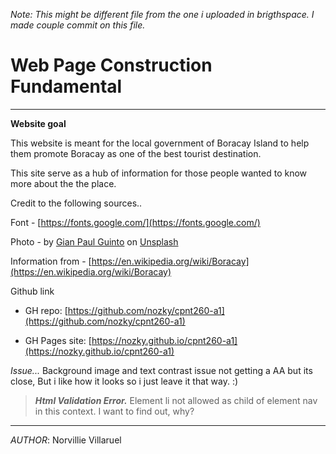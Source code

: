 

_Note: This might be different file from the one i uploaded in brigthspace. I made couple commit on this file._



# Web Page Construction Fundamental
---

**Website goal**

This website is meant for the local government of Boracay Island to help them promote Boracay as one of the best tourist destination.

This site serve as a hub of information for those people wanted to know more about the the place.

Credit to the following sources..

Font - [https://fonts.google.com/](https://fonts.google.com/) 

Photo - by [Gian Paul Guinto](https://unsplash.com/@theaurumera?utm_source=unsplash&utm_medium=referral&utm_content=creditCopyText) on [Unsplash](https://unsplash.com/collections/4867724/philippines?utm_source=unsplash&utm_medium=referral&utm_content=creditCopyText)

Information from - [https://en.wikipedia.org/wiki/Boracay](https://en.wikipedia.org/wiki/Boracay)


Github link
- GH repo: [https://github.com/nozky/cpnt260-a1](https://github.com/nozky/cpnt260-a1)

- GH Pages site: [https://nozky.github.io/cpnt260-a1](https://nozky.github.io/cpnt260-a1)


*Issue...*
 Background image and text contrast issue not getting a AA but its close, But i like how it looks so i just leave it that way. :) 


>***_Html Validation Error._***
>Element li not allowed as child of element nav in this context. 
>I want to find out, why?

---

_AUTHOR_:
Norvillie Villaruel
